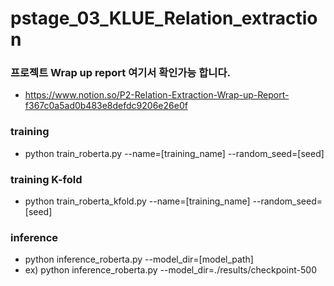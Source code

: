 # pstage_03_KLUE_Relation_extraction

### 프로젝트 Wrap up report 여기서 확인가능 합니다.
* https://www.notion.so/P2-Relation-Extraction-Wrap-up-Report-f367c0a5ad0b483e8defdc9206e26e0f

### training
* python train_roberta.py --name=[training_name] --random_seed=[seed]

### training K-fold 
* python train_roberta_kfold.py --name=[training_name] --random_seed=[seed]

### inference
* python inference_roberta.py --model_dir=[model_path]
* ex) python inference_roberta.py --model_dir=./results/checkpoint-500

